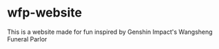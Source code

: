 # wfp-website

This is a website made for fun inspired by Genshin Impact's Wangsheng Funeral Parlor
